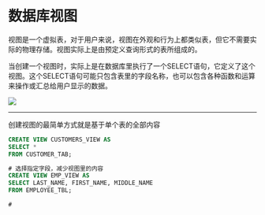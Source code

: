 # 数据库视图

视图是一个虚拟表，对于用户来说，视图在外观和行为上都类似表，但它不需要实际的物理存储。视图实际上是由预定义查询形式的表所组成的。

当创建一个视图时，实际上是在数据库里执行了一个SELECT语句，它定义了这个视图。这个SELECT语句可能只包含表里的字段名称，也可以包含各种函数和运算来操作或汇总给用户显示的数据。

![](./img/数据库视图.png)

--------------------

创建视图的最简单方式就是基于单个表的全部内容

```sql
CREATE VIEW CUSTOMERS_VIEW AS
SELECT *
FROM CUSTOMER_TAB;

# 选择指定字段，减少视图里的内容
CREATE VIEW EMP_VIEW AS
SELECT LAST_NAME, FIRST_NAME, MIDDLE_NAME
FROM EMPLOYEE_TBL;

# 
```
